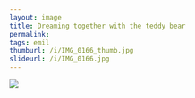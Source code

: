 ```yaml
---
layout: image
title: Dreaming together with the teddy bear
permalink: 
tags: emil
thumburl: /i/IMG_0166_thumb.jpg
slideurl: /i/IMG_0166.jpg 
---
```

![]({{site.url}}/i/IMG_0166.jpg)


